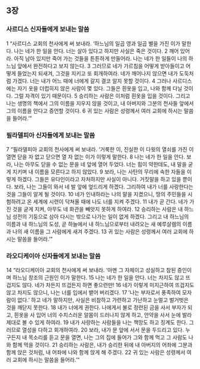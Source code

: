 ## 3장
### 사르디스 신자들에게 보내는 말씀
1 “사르디스 교회의 천사에게 써 보내라. ‘하느님의 일곱 영과 일곱 별을 가진 이가 말한다. 나는 네가 한 일을 안다. 너는 살아 있다고 하지만 사실은 죽은 것이다.
2 깨어 있어라. 아직 남아 있지만 죽어 가는 것들을 튼튼하게 만들어라. 나는 네가 한 일들이 나의 하느님 앞에서 완전하다고 보지 않는다.
3 그러므로 네가 가르침을 어떻게 받아들이고 어떻게 들었는지 되새겨, 그것을 지키고 또 회개하여라. 네가 깨어나지 않으면 내가 도둑처럼 가겠다. 너는 내가 어느 때에 너에게 갈지 결코 알지 못할 것이다.
4 그러나 사르디스에는 자기 옷을 더럽히지 않은 사람이 몇 있다. 그들은 흰옷을 입고, 나와 함께 다닐 것이다. 그럴 자격이 있기 때문이다.
5 승리하는 사람은 이처럼 흰옷을 입을 것이다. 그리고 나는 생명의 책에서 그의 이름을 지우지 않을 것이고, 내 아버지와 그분의 천사들 앞에서 그의 이름을 안다고 증언할 것이다.
6 귀 있는 사람은 성령께서 여러 교회에 하시는 말씀을 들어라.’”
### 필라델피아 신자들에게 보내는 말씀
7 “필라델피아 교회의 천사에게 써 보내라. ‘거룩한 이, 진실한 이 다윗의 열쇠를 가진 이 열면 닫을 자 없고 닫으면 열 자 없는 이가 이렇게 말한다.
8 나는 네가 한 일을 안다. 보라, 나는 아무도 닫을 수 없는 문을 네 앞에 열어 두었다. 너는 힘이 약한데도, 내 말을 굳게 지키며 내 이름을 모른다고 하지 않았다.
9 보라, 나는 사탄의 무리에 속한 자들을 이렇게 하겠다. 그들은 유다인이라고 자처하지만 사실이 아니다. 거짓말을 하고 있을 뿐이다. 보라, 나는 그들이 와서 네 발 앞에 엎드리게 하겠다. 그리하여 내가 너를 사랑한다는 것을 그들이 알게 될 것이다.
10 네가 인내하라는 나의 말을 지켰으니, 땅의 주민들을 시험하려고 온 세계에 시련이 닥쳐올 때에 나도 너를 지켜 주겠다.
11 내가 곧 간다. 네가 가진 것을 굳게 지켜, 아무도 네 화관을 빼앗지 못하게 하여라.
12 승리하는 사람은 내 하느님 성전의 기둥으로 삼아 다시는 밖으로 나가는 일이 없게 하겠다. 그리고 내 하느님의 이름과 내 하느님의 도성, 곧 하늘에서 내 하느님으로부터 내려오는 새 예루살렘의 이름과 나의 새 이름을 그 사람에게 새겨 주겠다.
13 귀 있는 사람은 성령께서 여러 교회에 하시는 말씀을 들어라.’”
### 라오디케이아 신자들에게 보내는 말씀
14 “라오디케이아 교회의 천사에게 써 보내라. ‘아멘 그 자체이고 성실하고 참된 증인이며 하느님 창조의 근원인 이가 말한다.
15 나는 네가 한 일을 안다. 너는 차지도 않고 뜨겁지도 않다. 네가 차든지 뜨겁든지 하면 좋으련만!
16 네가 이렇게 미지근하여 뜨겁지도 않고 차지도 않으니, 나는 너를 입에서 뱉어 버리겠다.
17 ′나는 부자로서 풍족하여 모자람이 없다.′ 하고 네가 말하지만, 사실은 비참하고 가련하고 가난하고 눈멀고 벌거벗은 것을 깨닫지 못한다.
18 내가 너에게 권한다. 나에게서 불로 정련된 금을 사서 부자가 되고, 흰옷을 사 입어 너의 수치스러운 알몸이 드러나지 않게 하고, 안약을 사서 눈에 발라 제대로 볼 수 있게 하여라.
19 내가 사랑하는 사람들을 나는 책망도 하고 징계도 한다. 그러므로 열성을 다하고 회개하여라.
20 보라, 내가 문 앞에 서서 문을 두드리고 있다. 누구든지 내 목소리를 듣고 문을 열면, 나는 그의 집에 들어가 그와 함께 먹고 그 사람도 나와 함께 먹을 것이다.
21 승리하는 사람은, 내가 승리한 뒤에 내 아버지의 어좌에 그분과 함께 앉은 것처럼, 내 어좌에 나와 함께 앉게 해 주겠다.
22 귀 있는 사람은 성령께서 여러 교회에 하시는 말씀을 들어라.’”
